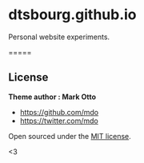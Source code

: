 # dtsbourg.github.io

Personal website experiments.

=====

## License

**Theme author : Mark Otto**
- <https://github.com/mdo>
- <https://twitter.com/mdo>

Open sourced under the [MIT license](LICENSE.md).

<3
